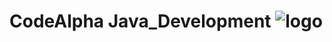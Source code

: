 # CodeAlpha Java_Development <img src="https://www.vectorlogo.zone/logos/java/java-icon.svg" alt="logo"/>
